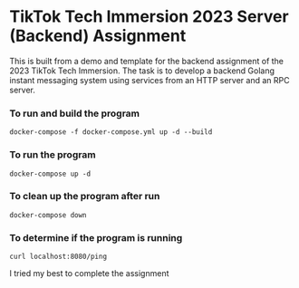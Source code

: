 # TikTok Tech Immersion 2023 Server (Backend) Assignment 

This is built from a demo and template for the backend assignment of the 2023 TikTok Tech Immersion.
The task is to develop a backend Golang instant messaging system using services from an HTTP server and an RPC server.

### To run and build the program 
``` docker-compose -f docker-compose.yml up -d --build ```


### To run the program 
``` docker-compose up -d ```


### To clean up the program after run 
``` docker-compose down ```


### To determine if the program is running 
``` curl localhost:8080/ping ```



I tried my best to complete the assignment 
